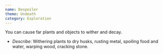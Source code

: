 ```yaml
---
name: Despoiler
theme: Undeath
category: Exploration
---
```


You can cause far plants and objects to wither and decay.

* *Describe*: Withering plants to dry husks, rusting metal, spoiling food and water, warping wood, cracking stone.